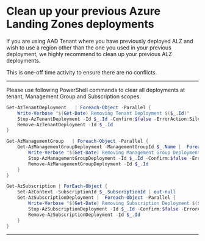 # Clean up your previous Azure Landing Zones deployments

 If you are using AAD Tenant where you have previously deployed ALZ and wish to use a region other than the one you used in your previous deployment, we highly recommend to clean up your previous ALZ deployments.

 This is one-off time activity to ensure there are no conflicts.

---

Please use following PowerShell commands to clear all deployments at tenant, Management Group and Subscription scopes.

```powershell
Get-AzTenantDeployment   | Foreach-Object -Parallel {
    Write-Verbose "$(Get-Date) Removing Tenant Deployment $($_.Id)"
    Stop-AzTenantDeployment -Id $_.Id -Confirm:$false -ErrorAction:SilentlyContinue
    Remove-AzTenantDeployment -Id $_.Id
}

Get-AzManagementGroup   | Foreach-Object -Parallel {
    Get-AzManagementGroupDeployment -ManagementGroupId $_.Name |  Foreach-Object -Parallel {
        Write-Verbose "$(Get-Date) Removing Management Group Deployment $($_.Id)"
        Stop-AzManagementGroupDeployment -Id $_.Id -Confirm:$false -ErrorAction:SilentlyContinue
        Remove-AzManagementGroupDeployment -Id $_.Id
    }
}

Get-AzSubscription | ForEach-Object {
    Set-AzContext -SubscriptionId $_.SubscriptionId | out-null
    Get-AzSubscriptionDeployment |  Foreach-Object -Parallel {
        Write-Verbose "$(Get-Date) Removing Subscription Deployment $($_.Id)"
        Stop-AzSubscriptionDeployment -Id $_.Id -Confirm:$false -ErrorAction:SilentlyContinue
        Remove-AzSubscriptionDeployment -Id $_.Id
    }
}

```

---
